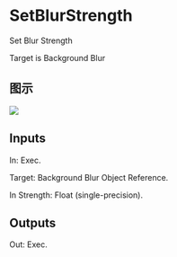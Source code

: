 # SetBlurStrength

Set Blur Strength

Target is Background Blur

## 图示

![]($-20221218-17542670.png)

## Inputs

In: Exec.

Target: Background Blur Object Reference.

In Strength: Float (single-precision).  

## Outputs

Out: Exec.

